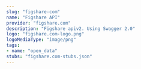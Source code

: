 ```yaml
---
slug: "figshare-com"
name: "Figshare API"
provider: "figshare.com"
description: "Figshare apiv2. Using Swagger 2.0"
logo: "figshare.com-logo.png"
logoMediaType: "image/png"
tags:
- name: "open_data"
stubs: "figshare.com-stubs.json"
---
```

